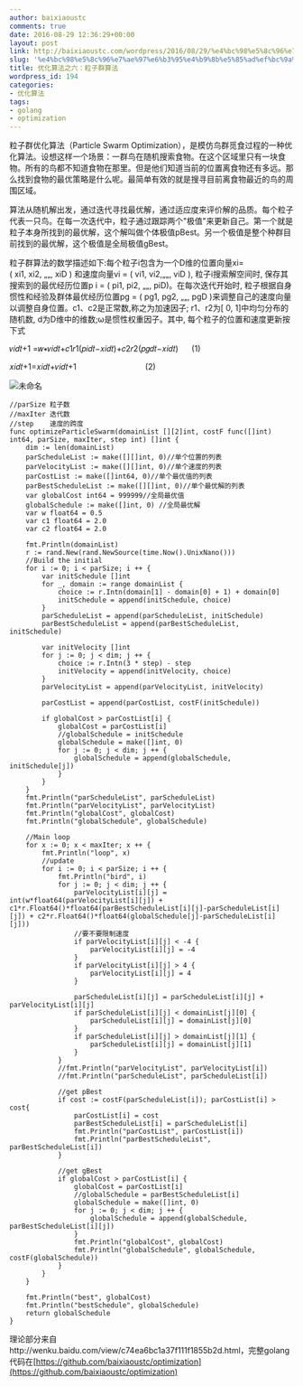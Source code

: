 ```yaml
---
author: baixiaoustc
comments: true
date: 2016-08-29 12:36:29+00:00
layout: post
link: http://baixiaoustc.com/wordpress/2016/08/29/%e4%bc%98%e5%8c%96%e7%ae%97%e6%b3%95%e4%b9%8b%e5%85%ad%ef%bc%9a%e7%b2%92%e5%ad%90%e7%be%a4%e7%ae%97%e6%b3%95/
slug: '%e4%bc%98%e5%8c%96%e7%ae%97%e6%b3%95%e4%b9%8b%e5%85%ad%ef%bc%9a%e7%b2%92%e5%ad%90%e7%be%a4%e7%ae%97%e6%b3%95'
title: 优化算法之六：粒子群算法
wordpress_id: 194
categories:
- 优化算法
tags:
- golang
- optimization
---
```


粒子群优化算法（Particle Swarm Optimization），是模仿鸟群觅食过程的一种优化算法。设想这样一个场景：一群鸟在随机搜索食物。在这个区域里只有一块食物。所有的鸟都不知道食物在那里。但是他们知道当前的位置离食物还有多远。那么找到食物的最优策略是什么呢。最简单有效的就是搜寻目前离食物最近的鸟的周围区域。




算法从随机解出发，通过迭代寻找最优解，通过适应度来评价解的品质。每个粒子代表一只鸟。在每一次迭代中，粒子通过跟踪两个"极值"来更新自己。第一个就是粒子本身所找到的最优解，这个解叫做个体极值pBest。另一个极值是整个种群目前找到的最优解，这个极值是全局极值gBest。




粒子群算法的数学描述如下:每个粒子i包含为一个D维的位置向量xi=( xi1, xi2, „„, xiD ) 和速度向量vi = ( vi1, vi2,„„, viD ), 粒子i搜索解空间时, 保存其搜索到的最优经历位置p i = ( pi1, pi2, „„, piD)。在每次迭代开始时, 粒子根据自身惯性和经验及群体最优经历位置pg = ( pg1, pg2, „„, pgD )来调整自己的速度向量以调整自身位置。c1、c2是正常数,称之为加速因子; r1、r2为[ 0, 1]中均匀分布的随机数, d为D维中的维数;ω是惯性权重因子。其中, 每个粒子的位置和速度更新按下式




𝑣𝑖𝑑𝑡+1 =𝑤∗𝑣𝑖𝑑𝑡+𝑐1𝑟1(𝑝𝑖𝑑𝑡−𝑥𝑖𝑑𝑡)+𝑐2𝑟2(𝑝𝑔𝑑𝑡−𝑥𝑖𝑑𝑡)      (1)




𝑥𝑖𝑑𝑡+1=𝑥𝑖𝑑𝑡+𝑣𝑖𝑑𝑡+1                               (2)




![未命名](http://baixiaoustc.com/wordpress/wp-content/uploads/2016/08/未命名-300x163.png)




    
    
    //parSize 粒子数
    //maxIter 迭代数
    //step    速度的跨度
    func optimizeParticleSwarm(domainList [][2]int, costF func([]int) int64, parSize, maxIter, step int) []int {
    	dim := len(domainList)
    	parScheduleList := make([][]int, 0)//单个位置的列表
    	parVelocityList := make([][]int, 0)//单个速度的列表
    	parCostList := make([]int64, 0)//单个最优值的列表
    	parBestScheduleList := make([][]int, 0)//单个最优解的列表
    	var globalCost int64 = 999999//全局最优值
    	globalSchedule := make([]int, 0) //全局最优解
    	var w float64 = 0.5
    	var c1 float64 = 2.0
    	var c2 float64 = 2.0
    
    	fmt.Println(domainList)
    	r := rand.New(rand.NewSource(time.Now().UnixNano()))
    	//Build the initial
    	for i := 0; i < parSize; i ++ {
    		var initSchedule []int
    		for _, domain := range domainList {
    			choice := r.Intn(domain[1] - domain[0] + 1) + domain[0]
    			initSchedule = append(initSchedule, choice)
    		}
    		parScheduleList = append(parScheduleList, initSchedule)
    		parBestScheduleList = append(parBestScheduleList, initSchedule)
    
    		var initVelocity []int
    		for j := 0; j < dim; j ++ {
    			choice := r.Intn(3 * step) - step
    			initVelocity = append(initVelocity, choice)
    		}
    		parVelocityList = append(parVelocityList, initVelocity)
    
    		parCostList = append(parCostList, costF(initSchedule))
    
    		if globalCost > parCostList[i] {
    			globalCost = parCostList[i]
    			//globalSchedule = initSchedule
    			globalSchedule = make([]int, 0)
    			for j := 0; j < dim; j ++ {
    				globalSchedule = append(globalSchedule, initSchedule[j])
    			}
    		}
    	}
    	fmt.Println("parScheduleList", parScheduleList)
    	fmt.Println("parVelocityList", parVelocityList)
    	fmt.Println("globalCost", globalCost)
    	fmt.Println("globalSchedule", globalSchedule)
    
    	//Main loop
    	for x := 0; x < maxIter; x ++ {
    		fmt.Println("loop", x)
    		//update
    		for i := 0; i < parSize; i ++ {
    			fmt.Println("bird", i)
    			for j := 0; j < dim; j ++ {
    				parVelocityList[i][j] = int(w*float64(parVelocityList[i][j]) + c1*r.Float64()*float64(parBestScheduleList[i][j]-parScheduleList[i][j]) + c2*r.Float64()*float64(globalSchedule[j]-parScheduleList[i][j]))
    				//要不要限制速度
    				if parVelocityList[i][j] < -4 {
    					parVelocityList[i][j] = -4
    				}
    				if parVelocityList[i][j] > 4 {
    					parVelocityList[i][j] = 4
    				}
    
    				parScheduleList[i][j] = parScheduleList[i][j] + parVelocityList[i][j]
    				if parScheduleList[i][j] < domainList[j][0] {
    					parScheduleList[i][j] = domainList[j][0]
    				}
    				if parScheduleList[i][j] > domainList[j][1] {
    					parScheduleList[i][j] = domainList[j][1]
    				}
    			}
    			//fmt.Println("parVelocityList", parVelocityList[i])
    			//fmt.Println("parScheduleList", parScheduleList[i])
    
    			//get pBest
    			if cost := costF(parScheduleList[i]); parCostList[i] > cost{
    				parCostList[i] = cost
    				parBestScheduleList[i] = parScheduleList[i]
    				fmt.Println("parCostList", parCostList[i])
    				fmt.Println("parBestScheduleList", parBestScheduleList[i])
    			}
    
    			//get gBest
    			if globalCost > parCostList[i] {
    				globalCost = parCostList[i]
    				//globalSchedule = parBestScheduleList[i]
    				globalSchedule = make([]int, 0)
    				for j := 0; j < dim; j ++ {
    					globalSchedule = append(globalSchedule, parBestScheduleList[i][j])
    				}
    				fmt.Println("globalCost", globalCost)
    				fmt.Println("globalSchedule", globalSchedule, costF(globalSchedule))
    			}
    		}
    	}
    
    	fmt.Println("best", globalCost)
    	fmt.Println("bestSchedule", globalSchedule)
    	return globalSchedule
    }
    
    




理论部分来自http://wenku.baidu.com/view/c74ea6bc1a37f111f1855b2d.html，完整golang代码在[https://github.com/baixiaoustc/optimization](https://github.com/baixiaoustc/optimization)
